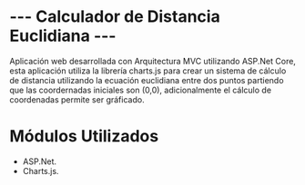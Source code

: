 # --- Calculador de Distancia Euclidiana --- #
Aplicación web desarrollada con Arquitectura MVC utilizando ASP.Net Core, esta aplicación utiliza la librería charts.js para crear un sistema de cálculo de distancia utilizando la ecuación euclidiana entre dos puntos partiendo que las coordernadas iniciales son (0,0), adicionalmente el cálculo de coordenadas permite ser gráficado.

# Módulos Utilizados
- ASP.Net.
- Charts.js.
